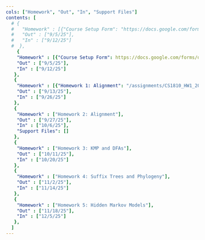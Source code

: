 ```yaml
---
cols: ["Homework", "Out", "In", "Support Files"]
contents: [
  # {
  #   "Homework" : [{"Course Setup Form": "https://docs.google.com/forms/d/e/1FAIpQLSfc2zgSWRQuGHoB1KkNLuLgVSAcCFr4vej97KqOEI8VwoNccQ/viewform?usp=sf_link"}],
  #   "Out" : ["9/5/25"],
  #   "In" : ["9/12/25"]
  #  },
    {
    "Homework" : [{"Course Setup Form": https://docs.google.com/forms/d/e/1FAIpQLScykvaIYwMJCQR4CnYSpQul-KWUFeAuprOhPe4oIUzsCrDMDw/viewform?usp=header}],
    "Out" : ["9/5/25"],
    "In" : ["9/12/25"]
   },
   {
    "Homework" : [{"Homework 1: Alignment": "/assignments/CS1810_HW1_2025.pdf"}],
    "Out" : ["9/13/25"],
    "In" : ["9/26/25"]
   },
   {
    "Homework" : ["Homework 2: Alignment"],
    "Out" : ["9/27/25"],
    "In" : ["10/6/25"],
    "Support Files": []
   },
   {
    "Homework" : ["Homework 3: KMP and DFAs"],
    "Out" : ["10/11/25"],
    "In" : ["10/20/25"]
   },
   {
    "Homework" : ["Homework 4: Suffix Trees and Phylogeny"],
    "Out" : ["11/2/25"],
    "In" : ["11/14/25"]
   },
   {
    "Homework" : ["Homework 5: Hidden Markov Models"],
    "Out" : ["11/18/25"],
    "In" : ["12/5/25"]
   },
  ]
---
```

<!-- link format (include braces) {"Homework 1: Alignment": "https://google.com"} -->
